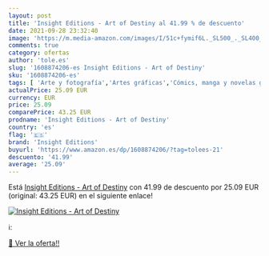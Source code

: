 ```yaml
---
layout: post
title: 'Insight Editions - Art of Destiny al 41.99 % de descuento'
date: 2021-09-28 23:32:40
image: 'https://m.media-amazon.com/images/I/51c+fymif6L._SL500_._SL400_.jpg'
comments: true
category: ofertas
author: 'tole.es'
slug: '1608874206-es Insight Editions - Art of Destiny'
sku: '1608874206-es'
tags: [ 'Arte y fotografía','Artes gráficas','Cómics, manga y novelas gráficas','Diseño gráfico comercial','Diseño y moda','Guías de videojuegos y juegos para PC','Informática, internet y medios digitales','Libros','Libros juveniles','Medios digitales y diseño gráfico','insight editions', ]
actualPrice: 25.09 EUR
currency: EUR
price: 25.09
comparePrice: 43.25 EUR
prodname: 'Insight Editions - Art of Destiny'
country: 'es'
flag: '🇪🇸'
brand: 'Insight Editions'
buyurl: 'https://www.amazon.es/dp/1608874206/?tag=tolees-21'
descuento: '41.99'
average: '25.09'
---
```


Está [Insight Editions - Art of Destiny](https://www.amazon.es/dp/1608874206/?tag=tolees-21) con 41.99 de descuento por 25.09 EUR (original: 43.25 EUR) en el siguiente enlace!

[![Insight Editions - Art of Destiny](https://m.media-amazon.com/images/I/51c+fymif6L._SL500_._SL400_.jpg)](https://www.amazon.es/dp/1608874206/?tag=tolees-21)

ℹ️:


[🛒 Ver la oferta!!](https://www.amazon.es/dp/1608874206/?tag=tolees-21)
